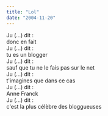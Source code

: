 ```yaml
---
title: "Lol"
date: "2004-11-20"
---
```


Ju (...) dit :  
donc en fait  
Ju (...) dit :  
tu es un blogger  
Ju (...) dit :  
sauf que tu ne le fais pas sur le net  
Ju (...) dit :  
t'imagines que dans ce cas  
Ju (...) dit :  
Anne Franck  
Ju (...) dit :  
c'est la plus célèbre des bloggueuses
